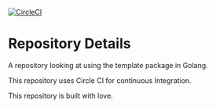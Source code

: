 [![CircleCI](https://circleci.com/gh/packtci/go-template-example-with-circle-ci.svg?style=svg)](https://circleci.com/gh/packtci/go-template-example-with-circle-ci)

# Repository Details

A repository looking at using the template package in Golang. 

This repository uses Circle CI for continuous Integration.

This repository is built with love.
